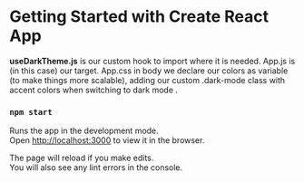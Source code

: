 # Getting Started with Create React App

<b>useDarkTheme.js</b> is our custom hook to import where it is needed. 
App.js is (in this case) our target. 
App.css in body we declare our colors as variable (to make things more scalable), adding our custom .dark-mode class with accent colors when switching to dark mode .

 
### `npm start`

Runs the app in the development mode.\
Open [http://localhost:3000](http://localhost:3000) to view it in the browser.

The page will reload if you make edits.\
You will also see any lint errors in the console.

 
